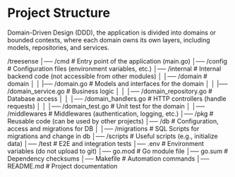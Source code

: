 # Project Structure 

Domain-Driven Design (DDD), the application is divided into domains or bounded contexts, where each domain owns its own layers, including models, repositories, and services.

/treesense
│── /cmd # Entry point of the application (main.go)
│── /config # Configuration files (environment variables, etc.)
│── /internal # Internal backend code (not accessible from other modules)
│ │── /domain # domain 
│ │   |── /domain.go # Models and interfaces for the domain
│ │   |── /domain_service.go # Business logic
│ │   │── /domain_repository.go # Database access
│ │   │── /domain_handlers.go # HTTP controllers (handle requests)
│ │   │── /domain_test.go # Unit test for the domain 
│ │── /middlewares # Middlewares (authentication, logging, etc.)
│── /pkg # Reusable code (can be used by other projects)
│── /db # Configuration, access and migrations for DB
│ │── /migrations # SQL Scripts for migrations and change in db
│── /scripts # Useful scripts (e.g., initialize data)
│── /test # E2E and integration tests
│── .env # Environment variables (do not upload to git)
│── go.mod # Go module file
│── go.sum # Dependency checksums
│── Makefile # Automation commands
│── README.md # Project documentation
